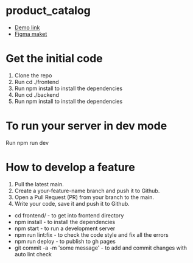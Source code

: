 # product_catalog
- [Demo link](https://fe-jul22-pathologic-team.github.io/product_catalog/)
- [Figma maket](https://www.figma.com/file/T5ttF21UnT6RRmCQQaZc6L/Phone-catalog-(V2)-Original)

# Get the initial code
1. Clone the repo
2. Run cd ./frontend
3. Run npm install to install the dependencies
4. Run cd ./backend
5. Run npm install to install the dependencies
# To run your server in dev mode
Run npm run dev
# How to develop a feature
1. Pull the latest main.
2. Create a your-feature-name branch and push it to Github.
3. Open a Pull Request (PR) from your branch to the main.
4. Write your code, save it and push it to Github.
- cd frontend/ - to get into frontend directory
- npm install - to install the dependencies
- npm start - to run a development server
- npm run lint:fix - to check the code style and fix all the errors
- npm run deploy - to publish to gh pages
- git commit -a -m 'some message' - to add and commit changes with auto lint check
